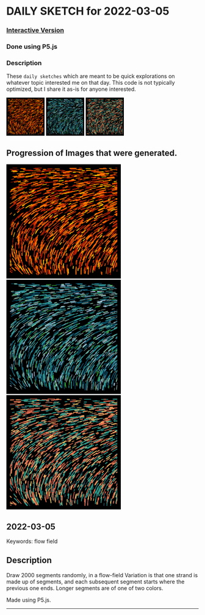 # DAILY SKETCH for 2022-03-05

### [Interactive Version](https://ram-n.github.io/generative_art/daily_sketches/2022/2022-03-05) 
 ### Done using P5.js

### Description

These `daily sketches` which are meant to be quick explorations     on whatever topic interested me on that day. This code is not typically optimized, but I share it as-is     for anyone interested.

<img src = 'images/keep_2022-03-06-20-08-34.png' width = '100'> <img src = 'images/keep_2022-03-06-20-08-55.png' width = '100'> <img src = 'images/keep_2022-03-06-20-09-08.png' width = '100'> 

## Progression of Images that were generated.

<img src = 'images/keep_2022-03-06-20-08-34.png' width = '300'> 
<img src = 'images/keep_2022-03-06-20-08-55.png' width = '300'> 
<img src = 'images/keep_2022-03-06-20-09-08.png' width = '300'> 




## 2022-03-05
Keywords: flow field
 

## Description 

 Draw 2000 segments randomly, in a flow-field
 Variation is that one strand is made up of segments, and each subsequent
 segment starts where the previous one ends. Longer segments are of one of two colors.
 

Made using P5.js. 

-----

